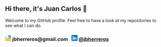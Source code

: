 ## Hi there, it's Juan Carlos 👋

Welcome to my GitHub profile. Feel free to have a look at my repositories to see what I can do.

<h3><img src="email.png" width="20" height="20">&nbsp;jbherreros@gmail.com &nbsp;
<img src="linkedin.png" width="20" height="20">&nbsp;<a href="https://www.linkedin.com/in/jbherreros/">@jbherreros</a></h3>
